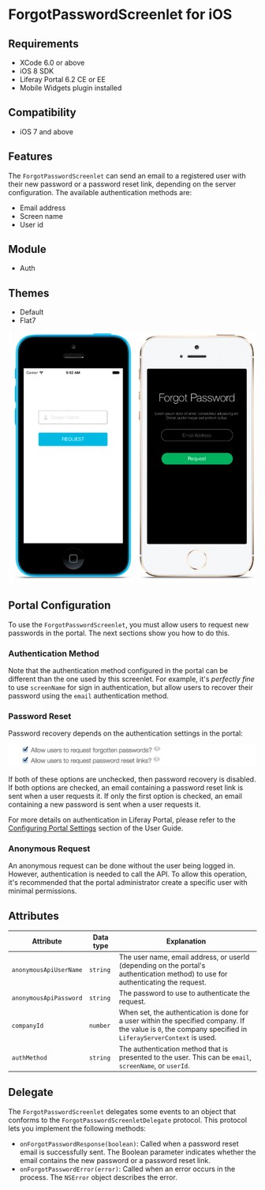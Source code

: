 # ForgotPasswordScreenlet for iOS [](id=forgotpasswordscreenlet-for-ios)

## Requirements [](id=requirements)

- XCode 6.0 or above
- iOS 8 SDK
- Liferay Portal 6.2 CE or EE
- Mobile Widgets plugin installed

## Compatibility [](id=compatibility)

- iOS 7 and above

## Features [](id=features)

The `ForgotPasswordScreenlet` can send an email to a registered user with their 
new password or a password reset link, depending on the server configuration. 
The available authentication methods are:

- Email address
- Screen name
- User id

## Module [](id=module)

- Auth

## Themes [](id=themes)

- Default
- Flat7

![The `ForgotPasswordScreenlet` with the Default and Flat7 themes.](../../images/screens-ios-forgotpwd.png)

## Portal Configuration [](id=portal-configuration)

To use the `ForgotPasswordScreenlet`, you must allow users to request new 
passwords in the portal. The next sections show you how to do this.

### Authentication Method [](id=authentication-method)

Note that the authentication method configured in the portal can be different 
than the one used by this screenlet. For example, it's *perfectly fine* to use 
`screenName` for sign in authentication, but allow users to recover their 
password using the `email` authentication method.

### Password Reset [](id=password-reset)

Password recovery depends on the authentication settings in the portal:

![Checkboxes for the password recovery features in Liferay Portal.](../../images/screens-password-reset.png)

If both of these options are unchecked, then password recovery is disabled. If 
both options are checked, an email containing a password reset link is sent when 
a user requests it. If only the first option is checked, an email containing a 
new password is sent when a user requests it.

For more details on authentication in Liferay Portal, please refer to the 
[Configuring Portal Settings](/portal/-/knowledge_base/6-2/configuring-portal-settings) 
section of the User Guide.

### Anonymous Request [](id=anonymous-request)

An anonymous request can be done without the user being logged in. However, 
authentication is needed to call the API. To allow this operation, it's 
recommended that the portal administrator create a specific user with minimal 
permissions.

## Attributes [](id=attributes)

| Attribute | Data type | Explanation |
|-----------|-----------|-------------| 
| `anonymousApiUserName` | `string` | The user name, email address, or userId (depending on the portal's authentication method) to use for authenticating the request. |
| `anonymousApiPassword` | `string` | The password to use to authenticate the request. |
| `companyId` | `number` | When set, the authentication is done for a user within the specified company. If the value is `0`, the company specified in `LiferayServerContext` is used. |
| `authMethod` | `string` | The authentication method that is presented to the user. This can be `email`, `screenName`, or `userId`. |

## Delegate [](id=delegate)

The `ForgotPasswordScreenlet` delegates some events to an object that conforms 
to the `ForgotPasswordScreenletDelegate` protocol. This protocol lets you 
implement the following methods: 

- `onForgotPasswordResponse(boolean)`: Called when a password reset email is 
  successfully sent. The Boolean parameter indicates whether the email contains 
  the new password or a password reset link.
- `onForgotPasswordError(error)`: Called when an error occurs in the process. 
  The `NSError` object describes the error.
